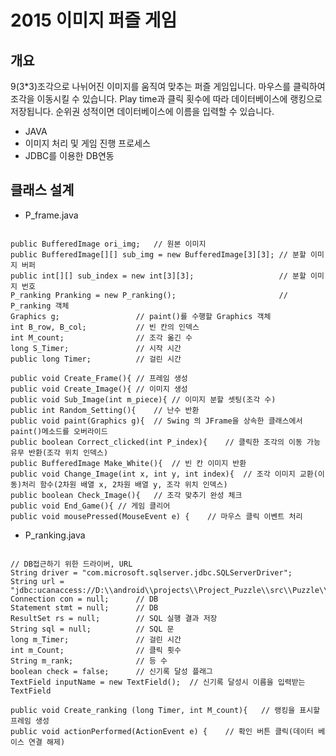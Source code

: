 # 2015 이미지 퍼즐 게임

개요
-------------
9(3*3)조각으로 나뉘어진 이미지를 움직여 맞추는 퍼즐 게임입니다.
마우스를 클릭하여 조각을 이동시킬 수 있습니다.
Play time과 클릭 횟수에 따라 데이터베이스에 랭킹으로 저장됩니다.
순위권 성적이면 데이터베이스에 이름을 입력할 수 있습니다.

+ JAVA
+ 이미지 처리 및 게임 진행 프로세스
+ JDBC를 이용한 DB연동 

클래스 설계
-------------
+ P_frame.java
<pre><code>
public BufferedImage ori_img;	// 원본 이미지
public BufferedImage[][] sub_img = new BufferedImage[3][3];	// 분할 이미지 버퍼
public int[][] sub_index = new int[3][3];					// 분할 이미지 번호
P_ranking Pranking = new P_ranking();						// P_ranking 객체
Graphics g;					// paint()를 수행할 Graphics 객체	
int B_row, B_col;			// 빈 칸의 인덱스 
int M_count;				// 조각 옮긴 수
long S_Timer;				// 시작 시간
public long Timer;			// 걸린 시간

public void Create_Frame(){	// 프레임 생성
public void Create_Image(){	// 이미지 생성
public void Sub_Image(int m_piece){	// 이미지 분할 셋팅(조각 수)
public int Random_Setting(){	// 난수 반환
public void paint(Graphics g){	// Swing 의 JFrame을 상속한 클래스에서 paint()메소드를 오버라이드
public boolean Correct_clicked(int P_index){	// 클릭한 조각의 이동 가능 유무 반환(조각 위치 인덱스)
public BufferedImage Make_White(){	// 빈 칸 이미지 반환
public void Change_Image(int x, int y, int index){	// 조각 이미지 교환(이동)처리 함수(2차원 배열 x, 2차원 배열 y, 조각 위치 인덱스)
public boolean Check_Image(){	// 조각 맞추기 완성 체크
public void End_Game(){	// 게임 클리어
public void mousePressed(MouseEvent e) {	// 마우스 클릭 이벤트 처리
</code></pre>

+ P_ranking.java
<pre><code>
// DB접근하기 위한 드라이버, URL
String driver = "com.microsoft.sqlserver.jdbc.SQLServerDriver";
String url = "jdbc:ucanaccess://D:\\android\\projects\\Project_Puzzle\\src\\Puzzle\\RankingDB.accdb";
Connection con = null;		// DB
Statement stmt = null;		// DB
ResultSet rs = null;		// SQL 실행 결과 저장
String sql = null;			// SQL 문
long m_Timer;				// 걸린 시간
int m_Count;				// 클릭 횟수
String m_rank;				// 등 수 
boolean check = false;		// 신기록 달성 플래그
TextField inputName = new TextField();	// 신기록 달성시 이름을 입력받는 TextField

public void Create_ranking (long Timer, int M_count){	// 랭킹을 표시할 프레임 생성
public void actionPerformed(ActionEvent e) {	// 확인 버튼 클릭(데이터 베이스 연결 해제)
</code></pre>
